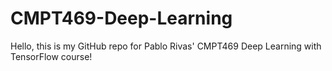 # CMPT469-Deep-Learning
Hello, this is my GitHub repo for Pablo Rivas' CMPT469 Deep Learning with TensorFlow course!
